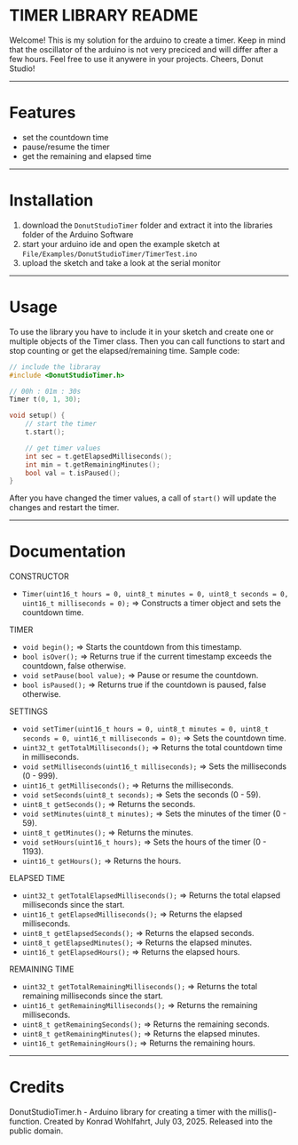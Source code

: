 # TIMER LIBRARY README
Welcome!
This is my solution for the arduino to create a timer.
Keep in mind that the oscillator of the arduino is not very preciced and will differ after a few hours.
Feel free to use it anywere in your projects.
Cheers, Donut Studio!


***
# Features
- set the countdown time
- pause/resume the timer
- get the remaining and elapsed time


***
# Installation
1. download the `DonutStudioTimer` folder and extract it into the libraries folder of the Arduino Software
2. start your arduino ide and open the example sketch at `File/Examples/DonutStudioTimer/TimerTest.ino`
3. upload the sketch and take a look at the serial monitor


***
# Usage
To use the library you have to include it in your sketch and create one or multiple objects of the Timer class. 
Then you can call functions to start and stop counting or get the elapsed/remaining time.
Sample code:
```cpp
// include the libraray
#include <DonutStudioTimer.h>

// 00h : 01m : 30s
Timer t(0, 1, 30);

void setup() {
    // start the timer
    t.start();

    // get timer values
    int sec = t.getElapsedMilliseconds();
    int min = t.getRemainingMinutes();
    bool val = t.isPaused();
}
```
After you have changed the timer values, a call of `start()` will update the changes and restart the timer.


***
# Documentation
CONSTRUCTOR
- `Timer(uint16_t hours = 0, uint8_t minutes = 0, uint8_t seconds = 0, uint16_t milliseconds = 0);` => Constructs a timer object and sets the countdown time.

TIMER
- `void begin();` => Starts the countdown from this timestamp.
- `bool isOver();` => Returns true if the current timestamp exceeds the countdown, false otherwise.
- `void setPause(bool value);` => Pause or resume the countdown.
- `bool isPaused();` => Returns true if the countdown is paused, false otherwise.

SETTINGS
- `void setTimer(uint16_t hours = 0, uint8_t minutes = 0, uint8_t seconds = 0, uint16_t milliseconds = 0);` => Sets the countdown time.
- `uint32_t getTotalMilliseconds();` => Returns the total countdown time in milliseconds.
- `void setMilliseconds(uint16_t milliseconds);` => Sets the milliseconds (0 - 999).
- `uint16_t getMilliseconds();` => Returns the milliseconds.
- `void setSeconds(uint8_t seconds);` => Sets the seconds (0 - 59).
- `uint8_t getSeconds();` => Returns the seconds.
- `void setMinutes(uint8_t minutes);` => Sets the minutes of the timer (0 - 59).
- `uint8_t getMinutes();` => Returns the minutes.
- `void setHours(uint16_t hours);` => Sets the hours of the timer (0 - 1193).
- `uint16_t getHours();` => Returns the hours.

ELAPSED TIME
- `uint32_t getTotalElapsedMilliseconds();` => Returns the total elapsed milliseconds since the start.
- `uint16_t getElapsedMilliseconds();` => Returns the elapsed milliseconds.
- `uint8_t getElapsedSeconds();` => Returns the elapsed seconds.
- `uint8_t getElapsedMinutes();` => Returns the elapsed minutes.
- `uint16_t getElapsedHours();` => Returns the elapsed hours.

REMAINING TIME
- `uint32_t getTotalRemainingMilliseconds();` => Returns the total remaining milliseconds since the start.
- `uint16_t getRemainingMilliseconds();` => Returns the remaining milliseconds.
- `uint8_t getRemainingSeconds();` => Returns the remaining seconds.
- `uint8_t getRemainingMinutes();` => Returns the elapsed minutes.
- `uint16_t getRemainingHours();` => Returns the remaining hours.


***
# Credits
DonutStudioTimer.h - Arduino library for creating a timer with the millis()-function.
Created by Konrad Wohlfahrt, July 03, 2025.
Released into the public domain.